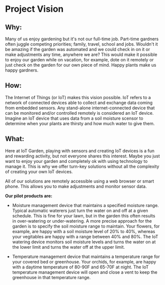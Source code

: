 # Project Vision

## Why: 

Many of us enjoy gardening but it's not our full-time job. Part-time gardners often juggle competing priorities; family, travel, school and jobs. Wouldn't it be amazing if the garden was automated and we could check in on it or make adjustments any time, anywhere we are? This would make it possible to enjoy our garden while on vacation, for example, dote on it remotely or just check on the garden for our own piece of mind. Happy plants make us happy gardners. 

## How:

The Internet of Things (or IoT) makes this vision possible. IoT refers to a network of connected devices able to collect and exchange data coming from embedded sensors. Any stand-alone internet-connected device that can be monitored and/or controlled remotely is considered an IoT device. Imagine an IoT device that uses data from a soil moisture scensor to determine when your plants are thirsty and how much water to give them.

## What: 

Here at IoT Garden, playing with sensors and creating IoT devices is a fun and rewarding activity, but not everyone shares this interest. Maybe you just want to enjoy your garden and completely ok with using technology to manage it. This is why we offer turn-key solutions without all the complexity of creating your own IoT devices. 

All of our solutions are remotely accessible using a web browser or smart phone. This allows you to make adjustments and monitor sensor data.

**Our pilot products are:**

* Moisture management device that maintains a specified moisture range. Typical automatic waterers just turn the water on and off at a given schedule. This is fine for your lawn, but in the garden this often results in over-watering or under-watering. A more precise approach for the garden is to specify the soil moisture range to maintain. Your flowers, for example, are happy with a soil moisture level of 20% to 40%, whereas your vegitables are happy with a range between 40% and 80%. The IoT watering device monitors soil moisture levels and turns the water on at the lower limit and turns the water off at the upper limit.

* Temperature management device that maintains a temperature range for your covered bed or greenhouse. Your orchids, for example, are happy with a daytime temperature of 80-90F and 65-70F at night. The IoT temperature management device will open and close a vent to keep the greenhouse in that temperature range.